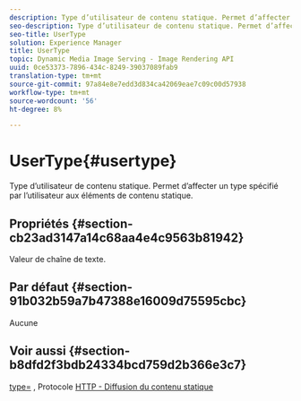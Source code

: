 ```yaml
---
description: Type d’utilisateur de contenu statique. Permet d’affecter un type spécifié par l’utilisateur aux éléments de contenu statique.
seo-description: Type d’utilisateur de contenu statique. Permet d’affecter un type spécifié par l’utilisateur aux éléments de contenu statique.
seo-title: UserType
solution: Experience Manager
title: UserType
topic: Dynamic Media Image Serving - Image Rendering API
uuid: 0ce53373-7896-434c-8249-39037089fab9
translation-type: tm+mt
source-git-commit: 97a84e8e7edd3d834ca42069eae7c09c00d57938
workflow-type: tm+mt
source-wordcount: '56'
ht-degree: 8%

---
```



# UserType{#usertype}

Type d’utilisateur de contenu statique. Permet d’affecter un type spécifié par l’utilisateur aux éléments de contenu statique.

## Propriétés {#section-cb23ad3147a14c68aa4e4c9563b81942}

Valeur de chaîne de texte.

## Par défaut {#section-91b032b59a7b47388e16009d75595cbc}

Aucune

## Voir aussi {#section-b8dfd2f3bdb24334bcd759d2b366e3c7}

[type=](/help/aem-is-ir-api/is-api/http-ref/image-serving-api-ref/c-http-protocol-reference/c-command-reference/r-type.md) , Protocole  [HTTP - Diffusion du contenu statique](/help/aem-is-ir-api/is-api/http-ref/image-serving-api-ref/c-http-protocol-reference/c-syntax-and-features/r-serving-static-non-image-content.md)
